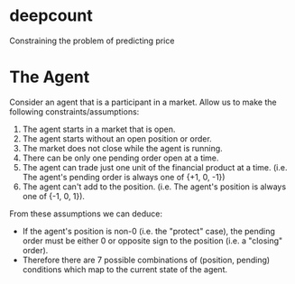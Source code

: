 # deepcount
Constraining the problem of predicting price

# The Agent

Consider an agent that is a participant in a market. Allow us to make the following constraints/assumptions:
1. The agent starts in a market that is open.
2. The agent starts without an open position or order.
3. The market does not close while the agent is running.
4. There can be only one pending order open at a time.
5. The agent can trade just one unit of the financial product at a time. (i.e. The agent's pending order is always one of {+1, 0, -1})
6. The agent can't add to the position. (i.e. The agent's position is always one of {-1, 0, 1}).

From these assumptions we can deduce:
- If the agent's position is non-0 (i.e. the "protect" case), the pending order must be either 0 or opposite sign to the position (i.e. a "closing" order).
- Therefore there are 7 possible combinations of (position, pending) conditions which map to the current state of the agent.

